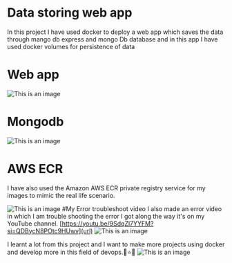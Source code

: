 # Data storing web app
In this project I have used docker to deploy a web app which saves the data through mango db express and mongo Db database and in this app I have used docker volumes for persistence of data
# Web app
![This is an image](https://i.ibb.co/6HjWnqy/pup.png)
# Mongodb
![This is an image](https://i.ibb.co/gZfDK06/image-2024-07-18-23-11-24.png)
# AWS ECR
I have also used the Amazon AWS ECR private registry service for my images to mimic the real life scenario.

![This is an image](https://i.ibb.co/PmxP0Xy/image-2024-07-18-23-11-32.png)
#My Error troubleshoot video
I also made an error video in which I am trouble shooting the error I got along the way it's on my YouTube channel.
[https://youtu.be/9SdqZl7YYFM?si=QDBycN8POtc9HUwv](url)
![This is an image](https://i.ibb.co/VHWNJnF/yt.png)

I learnt a lot from this project and I want to make more projects using docker and develop more in this field of devops.💫⭐🐋
![This is an image](https://i.ibb.co/YBfz4SN/image-2024-07-18-23-12-05.png)
